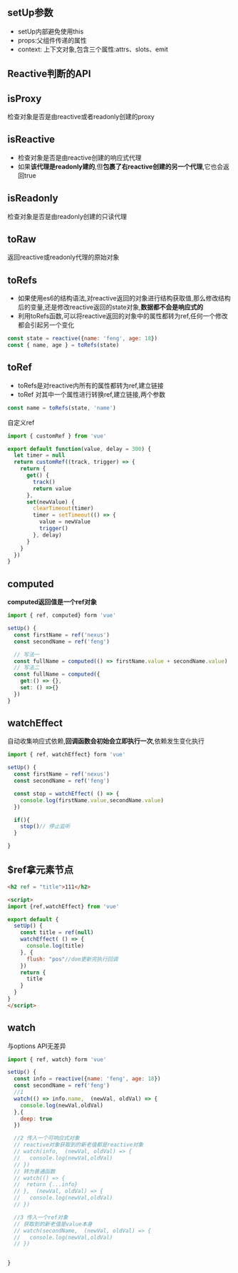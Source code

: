 
## setUp参数
- setUp内部避免使用this
- props:父组件传递的属性
- context: 上下文对象,包含三个属性:attrs、slots、emit

## Reactive判断的API
## isProxy
检查对象是否是由reactive或者readonly创建的proxy
## isReactive
- 检查对象是否是由reactive创建的响应式代理
- 如果**该代理是readonly建的**,但**包裹了右reactive创建的另一个代理**,它也会返回true
## isReadonly
检查对象是否是由readonly创建的只读代理
## toRaw
返回reactive或readonly代理的原始对象
## toRefs
- 如果使用es6的结构语法,对reactive返回的对象进行结构获取值,那么修改结构后的变量,还是修改reactive返回的state对象,**数据都不会是响应式的**
- 利用toRefs函数,可以将reactive返回的对象中的属性都转为ref,任何一个修改都会引起另一个变化
```js
const state = reactive({name: 'feng', age: 18})
const { name, age } = toRefs(state)
```
## toRef
- toRefs是对reactive内所有的属性都转为ref,建立链接
- toRef 对其中一个属性进行转换ref,建立链接,两个参数
```js
const name = toRefs(state, 'name')
```
自定义ref
```js
import { customRef } from 'vue'

export default function(value, delay = 300) {
  let timer = null
  return customRef((track, trigger) => {
    return {
      get() {
        track()
        return value
      },
      set(newValue) {
        clearTimeout(timer)
        timer = setTimeout(() => {
          value = newValue
          trigger()
        }, delay)
      }
    }
  })
}
```
## computed
**computed返回值是一个ref对象**
```js
import { ref, computed} form 'vue'

setUp() {
  const firstName = ref('nexus')
  const secondName = ref('feng')

  // 写法一
  const fullName = computed(() => firstName.value + secondName.value)
  // 写法二
  const fullName = computed({
    get:() => {},
    set: () =>{}
  })
}
```

## watchEffect
自动收集响应式依赖,**回调函数会初始会立即执行一次**,依赖发生变化执行
```js
import { ref, watchEffect} form 'vue'

setUp() {
  const firstName = ref('nexus')
  const secondName = ref('feng')

  const stop = watchEffect( () => {
    console.log(firstName.value,secondName.value)
  })

  if(){
    stop()// 停止监听
  }

}
```

## $ref拿元素节点
```html
<h2 ref = "title">111</h2>

<script>
import {ref,watchEffect} from 'vue'

export default {
  setUp() {
    const title = ref(null)
    watchEffect( () => {
      console.log(title)
    }, {
      flush: "pos"//dom更新完执行回调
    })
    return {
      title
    }
  }
}
</script>

```
## watch
与options API无差异
```js
import { ref, watch} form 'vue'

setUp() {
  const info = reactive({name: 'feng', age: 18})
  const secondName = ref('feng')
  //1
  watch(() => info.name,  (newVal, oldVal) => {
    console.log(newVal,oldVal)
  },{
    deep: true
  })

  //2 传入一个可响应式对象
  // reactive对象获取到的新老值都是reactive对象
  // watch(info,  (newVal, oldVal) => {
  //   console.log(newVal,oldVal)
  // })
  // 转为普通函数
  // watch(() => {
  //  return {...info}
  // },  (newVal, oldVal) => {
  //   console.log(newVal,oldVal)
  // })

  //3 传入一个ref对象
  // 获取到的新老值是value本身
  // watch(secondName,  (newVal, oldVal) => {
  //   console.log(newVal,oldVal)
  // })


}
```